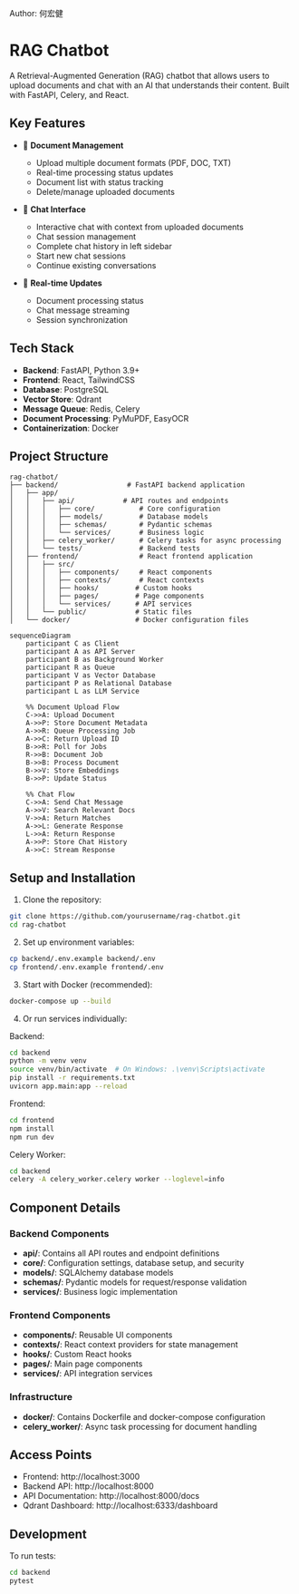 Author: 何宏健

# RAG Chatbot

A Retrieval-Augmented Generation (RAG) chatbot that allows users to upload documents and chat with an AI that understands their content. Built with FastAPI, Celery, and React.

## Key Features

- 📑 **Document Management**
  - Upload multiple document formats (PDF, DOC, TXT)
  - Real-time processing status updates
  - Document list with status tracking
  - Delete/manage uploaded documents

- 💬 **Chat Interface**
  - Interactive chat with context from uploaded documents
  - Chat session management
  - Complete chat history in left sidebar
  - Start new chat sessions
  - Continue existing conversations

- 🔄 **Real-time Updates**
  - Document processing status
  - Chat message streaming
  - Session synchronization

## Tech Stack

- **Backend**: FastAPI, Python 3.9+
- **Frontend**: React, TailwindCSS
- **Database**: PostgreSQL
- **Vector Store**: Qdrant
- **Message Queue**: Redis, Celery
- **Document Processing**: PyMuPDF, EasyOCR
- **Containerization**: Docker

## Project Structure

```
rag-chatbot/
├── backend/                 # FastAPI backend application
│   ├── app/
│   │   ├── api/            # API routes and endpoints
│   │   │   ├── core/           # Core configuration
│   │   │   ├── models/         # Database models
│   │   │   ├── schemas/        # Pydantic schemas
│   │   │   └── services/       # Business logic
│   │   ├── celery_worker/      # Celery tasks for async processing
│   │   └── tests/              # Backend tests
│   ├── frontend/               # React frontend application
│   │   ├── src/
│   │   │   ├── components/     # React components
│   │   │   ├── contexts/       # React contexts
│   │   │   ├── hooks/         # Custom hooks
│   │   │   ├── pages/         # Page components
│   │   │   └── services/      # API services
│   │   └── public/            # Static files
│   └── docker/                # Docker configuration files
```

```mermaid
sequenceDiagram
    participant C as Client
    participant A as API Server
    participant B as Background Worker
    participant R as Queue
    participant V as Vector Database
    participant P as Relational Database
    participant L as LLM Service
    
    %% Document Upload Flow
    C->>A: Upload Document
    A->>P: Store Document Metadata
    A->>R: Queue Processing Job
    A->>C: Return Upload ID
    B->>R: Poll for Jobs
    R->>B: Document Job
    B->>B: Process Document
    B->>V: Store Embeddings
    B->>P: Update Status
    
    %% Chat Flow
    C->>A: Send Chat Message
    A->>V: Search Relevant Docs
    V->>A: Return Matches
    A->>L: Generate Response
    L->>A: Return Response
    A->>P: Store Chat History
    A->>C: Stream Response
```

## Setup and Installation

1. Clone the repository:
```bash
git clone https://github.com/yourusername/rag-chatbot.git
cd rag-chatbot
```

2. Set up environment variables:
```bash
cp backend/.env.example backend/.env
cp frontend/.env.example frontend/.env
```

3. Start with Docker (recommended):
```bash
docker-compose up --build
```

4. Or run services individually:

Backend:
```bash
cd backend
python -m venv venv
source venv/bin/activate  # On Windows: .\venv\Scripts\activate
pip install -r requirements.txt
uvicorn app.main:app --reload
```

Frontend:
```bash
cd frontend
npm install
npm run dev
```

Celery Worker:
```bash
cd backend
celery -A celery_worker.celery worker --loglevel=info
```

## Component Details

### Backend Components
- **api/**: Contains all API routes and endpoint definitions
- **core/**: Configuration settings, database setup, and security
- **models/**: SQLAlchemy database models
- **schemas/**: Pydantic models for request/response validation
- **services/**: Business logic implementation

### Frontend Components
- **components/**: Reusable UI components
- **contexts/**: React context providers for state management
- **hooks/**: Custom React hooks
- **pages/**: Main page components
- **services/**: API integration services

### Infrastructure
- **docker/**: Contains Dockerfile and docker-compose configuration
- **celery_worker/**: Async task processing for document handling

## Access Points
- Frontend: http://localhost:3000
- Backend API: http://localhost:8000
- API Documentation: http://localhost:8000/docs
- Qdrant Dashboard: http://localhost:6333/dashboard

## Development

To run tests:
```bash
cd backend
pytest
```





